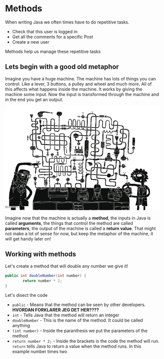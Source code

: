# Methods

When writing Java we often times have to do repetitive tasks. 

- Check that this user is logged in
- Get all the comments for a specific Post
- Create a new user

 Methods help us manage these repetitive tasks



## Lets begin with a good old metaphor

Imagine you have a huge machine. The machine has lots of things you can control. Like a lever, 3 buttons, a pulley and wheel and much more. All of this affects what happens inside the machine. It works by giving the machine some input. Now the input is transformed through the machine and in the end you get an output. 





![Screenshot 2021-05-11 at 15.30.15](assets/machine.png)



Imagine now that the machine is actually a **method**, the inputs in Java is called **arguments**, the things that control the method are called **parameters**, the output of the machine is called a **return value**. That might not make a lot of sense for now, but keep the metaphor of the machine, it will get handy later on!



## Working with methods

Let's create a method that will double any number we give it!

```java
public int doubleNumber(int number) {
		return number * 2;
}
```

Let's disect the code

- `public` - Means that the method can be seen by other developers. **HVORDAN FORKLARER JEG DET HER????** 
- `int` - Tells Java that the method will return an integer
- `doubleNumber` - This is the name of the method. It could be called anything
- `(int number)` - Inside the paranthesis we put the parameters of the method
- `return number * 2;` - Inside the brackets is the code the method will run. `return` tells Java to return a value when the method runs. In this example number times two











